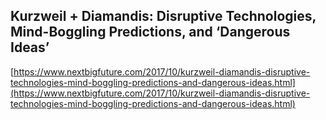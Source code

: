 ## Kurzweil + Diamandis: Disruptive Technologies, Mind-Boggling Predictions, and ‘Dangerous Ideas’
  
  [https://www.nextbigfuture.com/2017/10/kurzweil-diamandis-disruptive-technologies-mind-boggling-predictions-and-dangerous-ideas.html](https://www.nextbigfuture.com/2017/10/kurzweil-diamandis-disruptive-technologies-mind-boggling-predictions-and-dangerous-ideas.html)